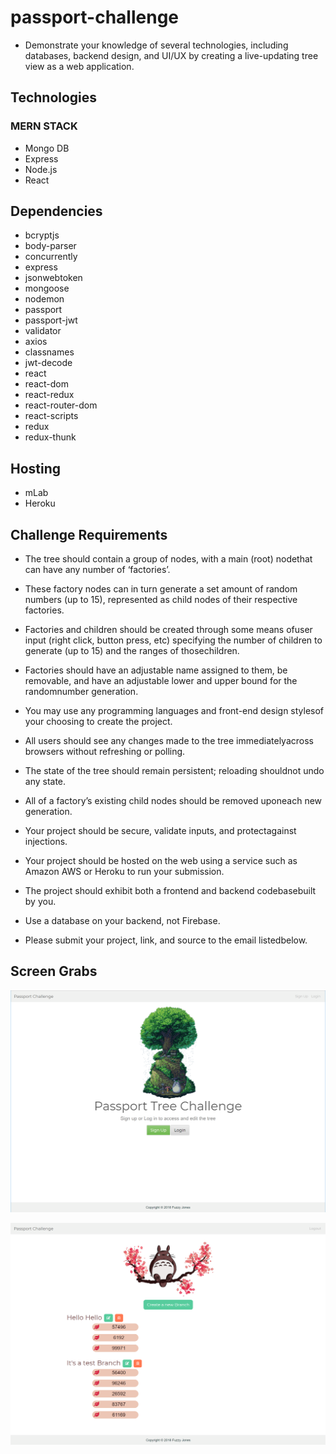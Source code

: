 # passport-challenge

* Demonstrate ​your ​knowledge ​of ​several ​technologies, ​including ​databases, ​backend ​design, ​and ​UI/UX ​by
creating ​a ​live-updating ​tree ​view ​as ​a ​web ​application.

## Technologies
### MERN STACK
* Mongo DB
* Express
* Node.js
* React

## Dependencies
* bcryptjs
* body-parser
* concurrently
* express
* jsonwebtoken
* mongoose
* nodemon
* passport
* passport-jwt
* validator
* axios
* classnames
* jwt-decode
* react
* react-dom
* react-redux
* react-router-dom
* react-scripts
* redux
* redux-thunk

## Hosting

* mLab
* Heroku

## Challenge Requirements

* The ​tree ​should ​contain ​a ​group ​of ​nodes, ​with ​a
main ​(root) ​node ​that ​can ​have ​any ​number ​of
‘factories’.

* These ​factory ​nodes ​can ​in ​turn ​generate ​a ​set
amount ​of ​random ​numbers ​(up ​to ​15),
represented ​as ​child ​nodes ​of ​their ​respective
factories.

* Factories ​and ​children ​should ​be ​created
through ​some ​means ​of ​user ​input ​(right ​click,
button ​press, ​etc) ​specifying ​the ​number ​of
children ​to ​generate ​(up ​to ​15) ​and ​the ​ranges ​of
those ​children.

* Factories ​should ​have ​an ​adjustable ​name
assigned ​to ​them, ​be ​removable, ​and ​have ​an
adjustable ​lower ​and ​upper ​bound ​for ​the
random ​number ​generation.

* You ​may ​use ​any ​programming ​languages ​and
front-end ​design ​styles ​of ​your ​choosing ​to
create ​the ​project.

* All ​users ​should ​see ​any ​changes ​made ​to
the ​tree ​immediately ​across ​browsers
without ​refreshing ​or ​polling.

* The ​state ​of ​the ​tree ​should ​remain
persistent; ​reloading ​should ​not ​undo ​any
state.

* All ​of ​a ​factory’s ​existing ​child ​nodes ​should
be ​removed ​upon ​each ​new ​generation.

* Your ​project ​should ​be ​secure, ​validate
inputs, ​and ​protect ​against ​injections.

* Your ​project ​should ​be ​hosted ​on ​the ​web
using ​a ​service ​such ​as ​Amazon ​AWS ​or
Heroku ​to ​run ​your ​submission.

* The ​project ​should ​exhibit ​both ​a ​frontend
and ​backend ​codebase ​built ​by ​you.

* Use ​a ​database ​on ​your ​backend, ​not ​Firebase.

* Please ​submit ​your ​project, ​link, ​and ​source
to ​the ​email ​listed ​below.

## Screen Grabs

![home](public/assets/home.PNG "Home")

![dashboard](public/assets/dashboard.PNG "Dashboard")




